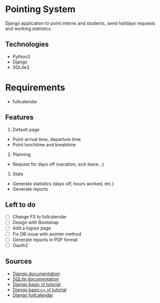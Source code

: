 # Pointing System
Django application to point interns and students, send holidays requests and working statistics.

## Technologies
- Python3
- Django
- SQLite3

# Requirements
- fullcalendar

## Features
1. Default page
- Point arrival time, departure time
- Point lunchtime and breaktime
2. Planning
- Request for days off (vacation, sick leave...)
3. Stats
- Generate statistics (days off, hours worked, etc.)
- Generate reports

## Left to do
- [ ] Change FS to fullcalendar
- [ ] Design with Bootstrap
- [ ] Add a logout page
- [ ] Fix DB issue with pointer method
- [ ] Generate reports in PDF format
- [ ] Oauth2

## Sources
- [Django documentation](https://docs.djangoproject.com/en/3.1/)
- [SQLite documentation](https://www.sqlite.org/docs.html)
- [Django basic yt tutorial](https://www.youtube.com/watch?v=rHux0gMZ3Eg)
- [Django basic++ yt tutorial](https://www.youtube.com/watch?v=Bn0k9DDYBZM)
- [Django fullcalendar](https://fullcalendar.io/docs/initialize-globals)
